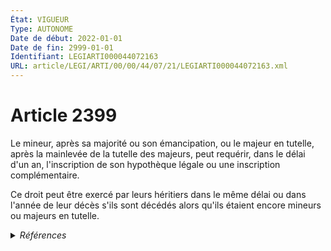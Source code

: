 ```yaml
---
État: VIGUEUR
Type: AUTONOME
Date de début: 2022-01-01
Date de fin: 2999-01-01
Identifiant: LEGIARTI000044072163
URL: article/LEGI/ARTI/00/00/44/07/21/LEGIARTI000044072163.xml
---
```


<h1>Article 2399</h1>

Le mineur, après sa majorité ou son émancipation, ou le majeur en tutelle, après
la mainlevée de la tutelle des majeurs, peut requérir, dans le délai d'un an,
l'inscription de son hypothèque légale ou une inscription complémentaire.<br />

Ce droit peut être exercé par leurs héritiers dans le même délai ou dans l'année
de leur décès s'ils sont décédés alors qu'ils étaient encore mineurs ou majeurs
en tutelle.


<details>
  <summary><em>Références</em></summary>

  <h2>Articles faisant référence à l'article</h2>
  
  <ul>
    <li>
      <a href="https://legal.tricoteuses.fr//redirection/LEGIARTI000044045528?vers=git&vers=legifrance">Ordonnance n° 2021-1192 du 15 septembre 2021 portant réforme du droit des sûretés - article 17 ENTIEREMENT_MODIF</a> MODIFIE source
    </li>
    <li>
      <a href="https://legal.tricoteuses.fr//redirection/LEGIARTI000044045526?vers=git&vers=legifrance">Ordonnance n° 2021-1192 du 15 septembre 2021 portant réforme du droit des sûretés - article 15 ENTIEREMENT_MODIF</a> MODIFIE source
    </li>
  </ul>
  
  <h2>Références faites par l'article</h2>
  
  <ul>
    <li>
      CODIFICATION source Loi 1804-03-19
    </li>
    <li>
      2021-09-15 MODIFIE cible <a href="https://legal.tricoteuses.fr//redirection/LEGIARTI000044045526?vers=git&vers=legifrance">Ordonnance n° 2021-1192 du 15 septembre 2021 portant réforme du droit des sûretés - article 15 ENTIEREMENT_MODIF</a>
    </li>
    <li>
      2021-09-15 MODIFIE cible <a href="https://legal.tricoteuses.fr//redirection/LEGIARTI000044045528?vers=git&vers=legifrance">Ordonnance n° 2021-1192 du 15 septembre 2021 portant réforme du droit des sûretés - article 17 ENTIEREMENT_MODIF</a>
    </li>
    <li>
      2999-01-01 CONCORDANCE source <a href="https://legal.tricoteuses.fr//redirection/LEGIARTI000006449485?vers=git&vers=legifrance">Code civil - article 2410 AUTONOME MODIFIE, en vigueur du 2009-01-01 au 2022-01-01</a>
    </li>
  </ul>
</details>
